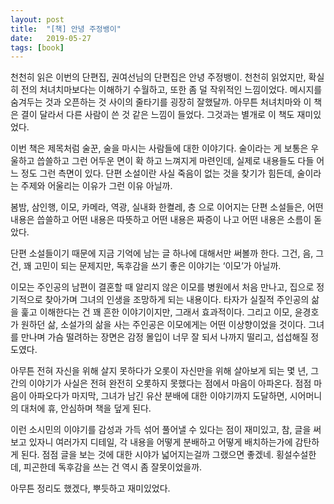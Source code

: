 ```yaml
---
layout: post
title:  "[책] 안녕 주정뱅이"
date:   2019-05-27
tags: [book]
---
```


  천천히 읽은 이번의 단편집, 권여선님의 단편집은 안녕 주정뱅이. 천천히 읽었지만, 확실히 전의 처녀치마보다는 이해하기 수월하고, 또한 좀 덜 작위적인 느낌이었다. 메시지를 숨겨두는 것과 오픈하는 것 사이의 줄타기를 굉장히 잘했달까. 아무튼 처녀치마와 이 책은 결이 달라서 다른 사람이 쓴 것 같은 느낌이 들었다. 그것과는 별개로 이 책도 재미있었다.

  이번 책은 제목처럼 술꾼, 술을 마시는 사람들에 대한 이야기다. 술이라는 게 보통은 우울하고 씁쓸하고 그런 어두운 면이 확 하고 느껴지게 마련인데, 실제로 내용들도 다들 어느 정도 그런 측면이 있다. 단편 소설이란 사실 죽음이 없는 것을 찾기가 힘든데, 술이라는 주제와 어울리는 이유가 그런 이유 아닐까.

  봄밤, 삼인행, 이모, 카메라, 역광, 실내화 한켤레, 층 으로 이어지는 단편 소설들은, 어떤 내용은 씁쓸하고 어떤 내용은 따뜻하고 어떤 내용은 짜증이 나고 어떤 내용은 소름이 돋았다.

  단편 소설들이기 때문에 지금 기억에 남는 글 하나에 대해서만 써볼까 한다. 그건, 음, 그건, 꽤 고민이 되는 문제지만, 독후감을 쓰기 좋은 이야기는 ‘이모’가 아닐까.

  이모는 주인공의 남편이 결혼할 때 알리지 않은 이모를 병원에서 처음 만나고, 집으로 정기적으로 찾아가며 그녀의 인생을 조망하게 되는 내용이다. 타자가 실질적 주인공의 삶을 훑고 이해한다는 건 꽤 흔한 이야기이지만, 그래서 효과적이다. 그리고 이모, 윤경호가 원하던 삶, 소설가의 삶을 사는 주인공은 이모에게는 어떤 이상향이었을 것이다. 그녀를 만나며 가슴 떨려하는 장면은 감정 몰입이 너무 잘 되서 나까지 떨리고, 섭섭해질 정도였다.

  아무튼 전혀 자신을 위해 살지 못하다가 오롯이 자신만을 위해 살아보게 되는 몇 년, 그 간의 이야기가 사실은 전혀 완전히 오롯하지 못했다는 점에서 마음이 아파온다. 점점 마음이 아파오다가 마지막, 그녀가 남긴 유산 분배에 대한 이야기까지 도달하면, 시어머니의 대처에 휴, 안심하며 책을 덮게 된다.

  이런 소시민의 이야기를 감성과 가득 섞어 풀어낼 수 있다는 점이 재미있고, 참, 글을 써보고 있자니 여러가지 디테일, 각 내용을 어떻게 분배하고 어떻게 배치하는가에 감탄하게 된다. 점점 글을 보는 것에 대한 시야가 넓어지는걸까 그랬으면 좋겠네. 횡설수설한데, 피곤한데 독후감을 쓰는 건 역시 좀 잘못이었을까.

  아무튼 정리도 했겠다, 뿌듯하고 재미있었다.
